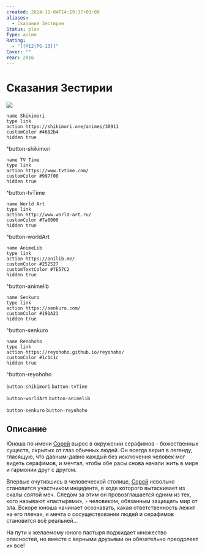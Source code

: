 ```yaml
---
created: 2024-11-04T14:19:37+03:00
aliases:
  - Сказания Зестирии
Status: plan
Type: anime
Rating:
  - "[[®️12|PG-13]]"
Cover: ""
Year: 2016
---
```


# Сказания Зестирии

![](https://nyaa.shikimori.one/uploads/poster/animes/30911/94232d8ed1cb2945362798a6322a6667.jpeg)

```button
name Shikimori
type link
action https://shikimori.one/animes/30911
customColor #4682b4
hidden true
```
^button-shikimori

```button
name TV Time
type link
action https://www.tvtime.com/
customColor #997f00
hidden true
```
^button-tvTime

```button
name World Art
type link
action http://www.world-art.ru/
customColor #7a0000
hidden true
```
^button-worldArt

```button
name AnimeLib
type link
action https://anilib.me/
customColor #252527
customTextColor #7E57C2
hidden true
```
^button-animelib

```button
name Senkuro
type link
action https://senkuro.com/
customColor #191A21
hidden true
```
^button-senkuro

```button
name ReYohoho
type link
action https://reyohoho.github.io/reyohoho/
customColor #1c1c1c
hidden true
```
^button-reyohoho

`button-shikimori` `button-tvTime`

`button-worldArt` `button-animelib`

`button-senkuro` `button-reyohoho`

## Описание

Юноша по имени [Сорей](https://shikimori.one/characters/107613-sorey) вырос в окружении серафимов - божественных существ, скрытых от глаз обычных людей. Он всегда верил в легенду, гласящую, что давным-давно каждый без исключения человек мог видеть серафимов, и мечтал, чтобы обе расы снова начали жить в мире и гармонии друг с другом.

Впервые очутившись в человеческой столице, [Сорей](https://shikimori.one/characters/107613-sorey) невольно становится участником инцидента, в ходе которого вытаскивает из скалы святой меч. Следом за этим он провозглашается одним из тех, кого называют «пастырями», - человеком, обязанным защищать мир от зла. Вскоре юноша начинает осознавать, какая ответственность лежит на его плечах, и мечта о сосуществовании людей и серафимов становится всё реальней...

На пути к желаемому юного пастыря поджидает множество опасностей, но вместе с верными друзьями он обязательно преодолеет их все!
